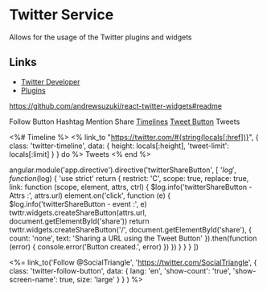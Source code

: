 # Twitter Service

Allows for the usage of the Twitter plugins and widgets

## Links

- [Twitter Developer](https://developer.twitter.com/)
- [Plugins](https://developer.twitter.com/en/docs/twitter-for-websites/overview)

https://github.com/andrewsuzuki/react-twitter-widgets#readme

Follow Button
Hashtag
Mention
Share
[Timelines](https://developer.twitter.com/en/docs/twitter-for-websites/timelines/overview)
[Tweet Button](https://developer.twitter.com/en/docs/twitter-for-websites/tweet-button/overview)
Tweets

<%#
Timeline
%>
<% link_to "https://twitter.com/#{string(locals[:href])}", {
  class: 'twitter-timeline',
  data: {
    height: locals[:height],
    'tweet-limit': locals[:limit]
  }
} do %>
  Tweets
<% end %>

angular.module('app.directive').directive('twitterShareButton', [
  '$log', function ($log) {
    'use strict'
    return {
      restrict: 'C',
      scope: true,
      replace: true,
      link: function (scope, element, attrs, ctrl) {
        $log.info('twitterShareButton - Attrs :', attrs.url)
        element.on('click', function (e) {
          $log.info('twitterShareButton - event :', e)
          twttr.widgets.createShareButton(attrs.url, document.getElementById('share'))
          return twttr.widgets.createShareButton('/', document.getElementById('share'), {
            count: 'none',
            text: 'Sharing a URL using the Tweet Button'
          }).then(function (error) {
            console.error('Button created.', error)
          })
        })
      }
    }
  }
])

<%= link_to('Follow @SocialTriangle', 'https://twitter.com/SocialTriangle', {
  class: 'twitter-follow-button',
  data: {
    lang: 'en',
    'show-count': 'true',
    'show-screen-name': true,
    size: 'large'
  }
} ) %>
